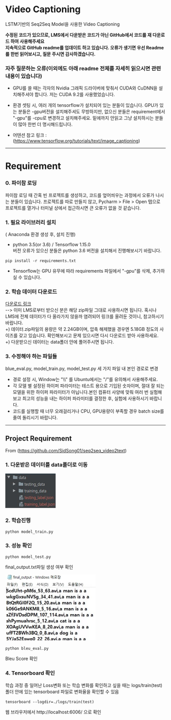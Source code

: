 # Video Captioning
LSTM기반의 Seq2Seq Model을 사용한 Video Captioning

__수정된 코드가 있으므로, LMS에서 다운받은 코드가 아닌 GitHub에서 코드를 재 다운로드 하여 사용해주세요__   
__지속적으로 GitHub readme를 업데이트 하고 있습니다. 오류가 생기면 우선 Readme를 한번 읽어보시고, 질문 주시면 감사하겠습니다.__

### 자주 질문하는 오류(이외에도 아래 readme 전체를 자세히 읽으시면 관련 내용이 있습니다)   

- GPU를 쓸 때는 각자의 Nvidia 그래픽 드라이버에 맞춰서 CUDA와 CuDNN을 설치해주셔야 합니다. 저는 CUDA 9.2를 사용했었습니다.   

- 환경 셋팅 시, 여러 개의 tensorflow가 설치되어 있는 분들이 있습니다. GPU가 있는 분들은 -gpu버전을 설치해주셔도 무방하지만, 없으신 분들은 requirement에서 "-gpu"를 -cpu로 변경하고 설치해주세요. 밑에까지 안읽고 그냥 설치하시는 분들이 많아 한번 더 명시해드립니다.

- 어텐션 참고 링크 : (https://www.tensorflow.org/tutorials/text/image_captioning)
------------

# Requirement

### __0. 파이참 로딩__ ###   
파이참 로딩 때 간혹 빈 프로젝트를 생성하고, 코드를 엎어씌우는 과정에서 오류가 나시는 분들이 있습니다.
프로젝트를 따로 만들지 않고, Pycharm > File > Open 탭으로 프로젝트를 열거나 터미널 상에서 접근하시면 큰 오류가 없을 것 같습니다.

### __1. 필요 라이브러리 설치__ ###   
( Anaconda 환경 생성 후, 설치 진행)   
- python 3.5(or 3.6) / Tensorflow 1.15.0    
버전 오류가 있으신 분들은 python 3.6 버전을 설치해서 진행해보시기 바랍니다.
```
pip install -r requirements.txt
```
- Tensorflow는 GPU 유무에 따라 requirements 파일에서 "-gpu"를 삭제, 추가하실 수 있습니다.   

### __2. 학습 데이터 다운로드__ ###   

[다운로드 링크](https://drive.google.com/file/d/1WV12AvojTshyfsDAkmDhkxw7qUcGPgGm/view?usp=sharing)   
--> 이미 LMS로부터 받으신 분은 해당 zip파일 그대로 사용하시면 됩니다. 혹시나 LMS에 전체 데이터가 다 올라가지 않을까 염려되어 링크를 올려둔 것이니, 참고하시기 바랍니다.   
+) 데이터.zip파일의 용량은 약 2.24GB이며, 압축 해제했을 경우엔 5.18GB 정도의 사이즈를 갖고 있습니다. 확인해보시고 문제 있으시면 다시 다운로드 받아 사용하세요.   
+) 다운받으신 데이터는 data폴더 안에 풀어주시면 됩니다.

### __3. 수정해야 하는 파일들__ ###
blue_eval.py, model_train.py, model_test.py 세 가지 파일 내 본인 경로로 변경   

- 경로 설정 시, Window는 "\\\\" 를 Ubuntu에서는 "/"를 유의해서 사용해주세요.
- 각 모델 별 설정된 하이퍼 파라미터는 테스트 용으로 기입된 숫자이며, 절대 잘 되는 모델을 위한 하이퍼 파라미터가 아닙니다.본인 컴퓨터 사양에 맞춰 여러 번 실험해보고 최고의 성능을 내는 하이퍼 파라미터를 결정한 후, 실험에 사용하시기 바랍니다.   
- 코드를 실행할 때 너무 오래걸리거나 CPU, GPU용량이 부족할 경우 batch size를 줄여 돌리시기 바랍니다.   

------------

## Project Requirement
From (https://github.com/SidSong01/seq2seq_video2text)   

### __1. 다운받은 데이터를 data폴더로 이동__ ###
![image1](./directory.jpg)

### __2. 학습진행__ ###   
  ```
  python model_train.py
  ```
### __3. 성능 확인__ ###

  ```
  python model_test.py
  ```
  final_output.txt파일 생성 여부 확인   
  
  ![image2](./final_output_image.jpg)
  ```
  python bleu_eval.py
  ```
  Bleu Score 확인   
    
### __4. Tensorboard 확인__ ###   

   학습 과정 중 일어난 Loss변화 또는 학습 변화를 확인하고 싶을 때는
   logs/train(test)폴더 안에 있는 tensorboard 파일로 변화율을 확인할 수 있음
   ```
   tensorboard --logdir=./logs/train(test)
   ```
   웹 브라우저에서 http://localhost:6006/ 으로 확인   
   
